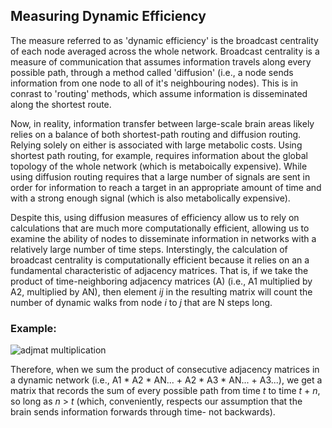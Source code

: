 <!--layout: page title: "PAGE TITLE" permalink: /Dynamic_Efficiency/-->

 ## Measuring Dynamic Efficiency
 
The measure referred to as 'dynamic efficiency' is the broadcast centrality of each node averaged across the whole network. Broadcast centrality is a measure of 
communication that assumes information travels along every possible path, through a method called 'diffusion' (i.e., a node sends information from one node to all of it's 
neighbouring nodes). This is in conrast to 'routing' methods, which assume information is disseminated along the shortest route. 

Now, in reality, information transfer between large-scale brain areas likely relies on a balance of both shortest-path routing and diffusion routing. Relying solely on either is associated with large metabolic costs. Using shortest path routing, for example, requires information about the global topology of the whole network (which is metaboically expensive). While using diffusion routing requires that a large number of signals are sent in order for information to reach a target in an appropriate amount of time and with a strong enough signal (which is also metabolically expensive).


Despite this, using diffusion measures of efficiency allow us to rely on calculations that are much more computationally efficient, allowing us to examine the ability of nodes 
to disseminate information in networks with a relatively large number of time steps. Interstingly, the calculation of broadcast centrality is computationally
efficient because it relies on an a fundamental characteristic of adjacency matrices. That is, if we take the product of time-neighboring adjacency matrices (A) (i.e., A1 multiplied by A2, multiplied by AN), then element _ij_ in the resulting matrix will count the number of dynamic walks from node _i_ to _j_ that are N steps long. 

### Example:

![adjmat multiplication](https://user-images.githubusercontent.com/81769550/114958954-11da3a80-9e32-11eb-9e12-b64ecfc6844e.PNG)


Therefore, when we sum the product of consecutive adjacency matrices in a dynamic network (i.e., A1 * A2 * AN... + A2 * A3 * AN... + A3...), we get a matrix 
that records the sum of every possible path from time _t_ to time _t_ + _n_, so long as _n_ > _t_ (which, conveniently, respects our assumption that the brain
sends information forwards through time- not backwards).
